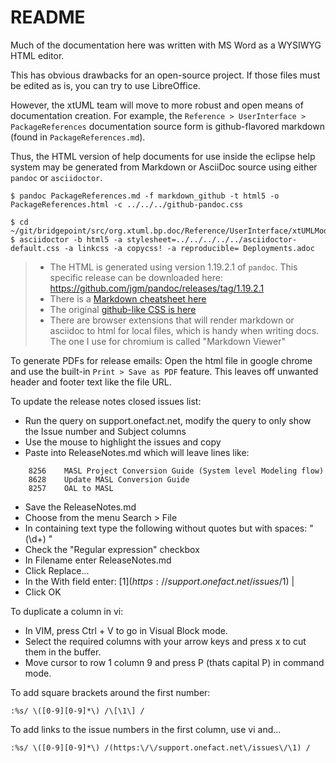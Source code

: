 README
==========

Much of the documentation here was written with MS Word as a WYSIWYG HTML editor.  

This has obvious drawbacks for an open-source project.  If those files must be
edited as is, you can try to use LibreOffice.  

However, the xtUML team will move to more robust and open means of documentation
creation.  For example, the `Reference > UserInterface > PackageReferences`
documentation source form is github-flavored markdown (found in `PackageReferences.md`).  

Thus, the HTML version of help documents for use inside the eclipse help system may be 
generated from Markdown or AsciiDoc source using either `pandoc` or `asciidoctor`.

```
$ pandoc PackageReferences.md -f markdown_github -t html5 -o PackageReferences.html -c ../../../github-pandoc.css 
```
```
$ cd ~/git/bridgepoint/src/org.xtuml.bp.doc/Reference/UserInterface/xtUMLModeling/ModelElements/Deployments
$ asciidoctor -b html5 -a stylesheet=../../../../../asciidoctor-default.css -a linkcss -a copycss! -a reproducible= Deployments.adoc 
```

> * The HTML is generated using version 1.19.2.1 of `pandoc`. This specific release can be downloaded here: https://github.com/jgm/pandoc/releases/tag/1.19.2.1
> * There is a [Markdown cheatsheet here](https://guides.github.com/pdfs/markdown-cheatsheet-online.pdf)
> * The original [github-like CSS is here](https://gist.github.com/dashed/6714393)
> * There are browser extensions that will render markdown or asciidoc to html for local files, which is handy when writing docs.  The one I use for chromium is called "Markdown Viewer"

To generate PDFs for release emails: 
Open the html file in google chrome and use the built-in `Print > Save as PDF` feature.  This leaves 
off unwanted header and footer text like the file URL.

To update the release notes closed issues list:
- Run the query on support.onefact.net, modify the query to only show the Issue number and Subject columns
- Use the mouse to highlight the issues and copy
- Paste into ReleaseNotes.md which will leave lines like:

```
    8256    MASL Project Conversion Guide (System level Modeling flow)
    8628    Update MASL Conversion Guide
    8257    OAL to MASL
```

- Save the ReleaseNotes.md
- Choose from the menu Search > File
- In containing text type the following without quotes but with spaces: "    (\d+)   "
- Check the "Regular expression" checkbox
- In Filename enter ReleaseNotes.md
- Click Replace...
- In the With field enter: [$1](https://support.onefact.net/issues/$1) | 
- Click OK
 
To duplicate a column in vi:
- In VIM, press Ctrl + V to go in Visual Block mode.
- Select the required columns with your arrow keys and press x to cut them in the buffer.
- Move cursor to row 1 column 9 and press P (thats capital P) in command mode.

To add square brackets around the first number:
```
:%s/ \([0-9][0-9]*\) /\[\1\] /
```

To add links to the issue numbers in the first column, use vi and...
```
:%s/ \([0-9][0-9]*\) /(https:\/\/support.onefact.net\/issues\/\1) /
```
